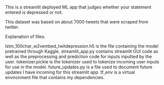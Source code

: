 This is a streamlit deployed ML app that judges whether your statement entered is depressed or not. 

This dataset was based on about 7000 tweets that were scraped from twitter. 

Explanation of files:

lstm_100char_w2vembed_twitdepression.h5 is the file containing the model pretrained through Kaggle.
streamlit_app.py contains streamlit GUI code as well as the preprocessing and prediction code for inputs inputted by the user.
tokenizer.pickle is the tokenizer used to tokenize incoming user inputs for use in the model. 
future_updates.py is a file used to document future updates I have incoming for this streamlit app. 
tf_env is a virtual environment file that contains my dependencies. 